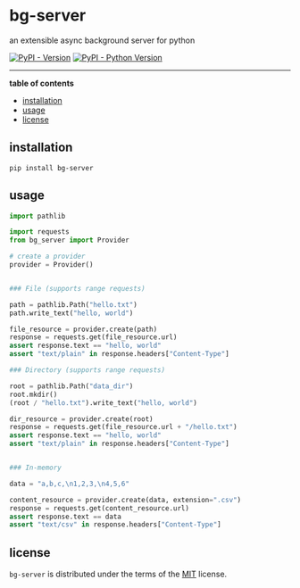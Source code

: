 # bg-server

an extensible async background server for python

[![PyPI - Version](https://img.shields.io/pypi/v/bg-server.svg)](https://pypi.org/project/bg-server)
[![PyPI - Python Version](https://img.shields.io/pypi/pyversions/bg-server.svg)](https://pypi.org/project/bg-server)

-----

**table of contents**

- [installation](#installation)
- [usage](#usage)
- [license](#license)

## installation

```console
pip install bg-server
```

## usage

```python
import pathlib

import requests
from bg_server import Provider

# create a provider
provider = Provider()


### File (supports range requests)

path = pathlib.Path("hello.txt")
path.write_text("hello, world")

file_resource = provider.create(path)
response = requests.get(file_resource.url)
assert response.text == "hello, world"
assert "text/plain" in response.headers["Content-Type"] 

### Directory (supports range requests)

root = pathlib.Path("data_dir")
root.mkdir()
(root / "hello.txt").write_text("hello, world")

dir_resource = provider.create(root)
response = requests.get(file_resource.url + "/hello.txt")
assert response.text == "hello, world"
assert "text/plain" in response.headers["Content-Type"]


### In-memory

data = "a,b,c,\n1,2,3,\n4,5,6"

content_resource = provider.create(data, extension=".csv")
response = requests.get(content_resource.url)
assert response.text == data
assert "text/csv" in response.headers["Content-Type"]
```

## license

`bg-server` is distributed under the terms of the [MIT](https://spdx.org/licenses/MIT.html) license.
